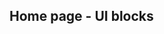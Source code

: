 ## Home page - UI blocks

<div class="container-fluid">
    <webc-api-markdown-to-html content-path='en/web-site/home-page/welcome.md'> </webc-api-markdown-to-html>
    <webc-container>
        <webc-video title="An Introduction to The Cyber Boardroom"         width="100%" height="275" url="https://470426667096-cbr.s3.eu-west-2.amazonaws.com/cbr_website_static/assets/videos/video-tcb__introduction__27-feb-2024.mp4"> </webc-video>
        <webc-video title="Meet Athena, your GenAI Cyber Security Advisor" width="100%" height="275" url="https://470426667096-cbr.s3.eu-west-2.amazonaws.com/cbr_website_static/assets/videos/video-tcb__meet-athena__25-feb-2024.mp4"></webc-video>
    </webc-container>
    <webc-container>
        <webc-markdown-card content-path='en/web-site/home-page/card-1.md'> </webc-markdown-card>
        <webc-markdown-card content-path='en/web-site/home-page/card-2.md'> </webc-markdown-card>
    </webc-container>
</div>